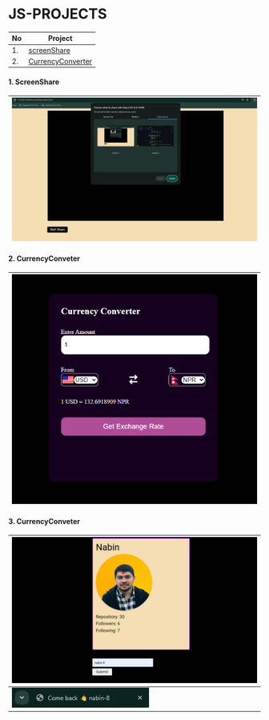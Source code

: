 # JS-PROJECTS
| No|Project|
|---|---|
|1.|[screenShare](./1.screenShare/index.html)|
|2.|[CurrencyConverter](./2.CurrencyConverter/)|

#### 1. ScreenShare
|![screenShare](./src/screenShare.png)|
|---|


#### 2. CurrencyConveter
|![currencyConveter](./src/currencyConveter.png)|
|---|

#### 3. CurrencyConveter
|![githubprofile](./src/githubprofile.png)|
|---|
|![githubprofile](./src/githubprofile2.png)|
